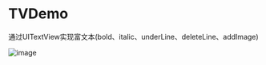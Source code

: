 # TVDemo
通过UITextView实现富文本(bold、italic、underLine、deleteLine、addImage)

![image](https://github.com/tianxin333/RichTextView-Editor/blob/master/images/richText.gif)
